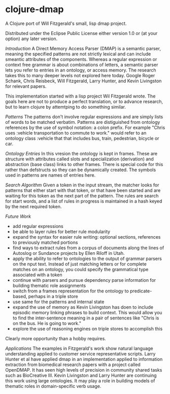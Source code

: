 # clojure-dmap

A Clojure port of Will Fitzgerald's small, lisp  dmap project.


Distributed under the Eclipse Public License either version 1.0 or (at
your option) any later version.

*Introduction*
A Direct Memory Access Parser (DMAP)  is a semantic parser, meaning 
the specified patterns are not strictly lexical and can include 
smeantic attributes of the components. Whereas a regular expression
or context free grammar is about combinations of letters, a semantic
parser lets you refer to entries in an ontology, or access memory. 
The research takes this to many deeper levels  not explored here today.
Google Roger Schank, Chris Reisbeck, Will Fitzgerald, Larry Hunter,
and Kevin Livingston  for relevant papers.

This implementation started with a lisp project Wil Fitzgerald wrote.
The goals here are not to produce a perfect translation, or to advance
research, but to learn clojure by attemtping to do something similar.


*Patterns*
The patterns don't involve regular expressions and are simply lists
of words to be matched verbatim. Patterns are distiguished from
ontology references by the use of symbol notation: a colon prefix.
For example "Chris uses :vehicle transportation to commute to work."
would refer to an ontology class :vehicle that that includes bus, 
train, pedestrian, bicycle or car.

*Ontology Entries*
In this vresion the ontology is kept in frames. These are structure
with attributes called slots and specialization (derivation) and
abstraction (base class) links to other frames. There is special
code for this rather than defstructs so they can be dynamically
created. The symbols used in patterns are names of entries here.

*Search Algorithm*
Given a token in the input stream, the matcher looks for patterns
that either start with that token, or that have been started and
are waiting for this token as the next part of the pattern. The
rules are search for start words, and a list of rules in progress
is maintained in a hash keyed by the next required token.

*Future Work*
- add regular expressions
- be able to layer rules for better rule modularity
- expand the syntax for easier rule writing: optional sections,
  references to previously matched portions
- find ways to extract rules from a corpus of documents along
the lines of Autoslog or Sundance projects by Ellen Riloff in Utah.
- apply the ability to refer to ontologies to the output of
grammar parsers on the nput text. Instead of just matching 
letters or for complete matches on an ontology, you could 
specify the grammatical type associated with a token
- continue with parsers and pursue dependency parse information
for building thematic role assignments  
- switch from a frames representation for the ontology to 
predicate-based, perhaps in a triple store
- use same for the patterns and internal state
- expand the use of memory as Kevin Livingston has doen to
include episodic memory linking phrases to build context.
This would allow you to find the inter-sentence meaning in
a pair of sentences like "Chris is on the bus. He is going
to work."
- explore the use of reasoning engines on triple stores
to accomplish this

Clearly more opportunity than a hobby requires.

*Applications*
The examples in Fitzgerald's work show natural language
understanding applied to customer service representative
scripts. Larry Hunter et al  have applied dmap in an 
implementation applied to information extraction from
biomedical research papers with a project called OpenDMAP. 
It has seen high levels of precision in community shared
tasks such as BioCreative III.  Kevin Livingston and 
Larry Hunter are continuing this work using large
ontologies. It may play a role in building models of
thematic roles in domain-specific verb usage.






